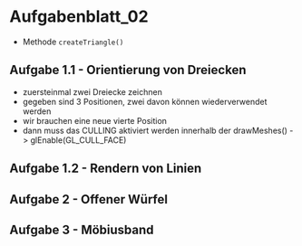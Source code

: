 # Aufgabenblatt_02

- Methode `createTriangle()`



## Aufgabe 1.1 - Orientierung von Dreiecken

- zuersteinmal zwei Dreiecke zeichnen
- gegeben sind 3 Positionen, zwei davon können wiederverwendet werden
- wir brauchen eine neue vierte Position
- dann muss das CULLING aktiviert werden innerhalb der drawMeshes() -> glEnable(GL_CULL_FACE)


## Aufgabe 1.2 - Rendern von Linien

## Aufgabe 2 - Offener Würfel

## Aufgabe 3 - Möbiusband